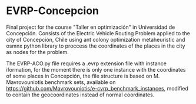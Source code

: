 # EVRP-Concepcion
Final project for the course "Taller en optimización" in Universidad de Concepción. Consists of the Electric Vehicle Routing Problem applied to the city of Concepción, Chile using ant colony optimization metaheuristic and osmnx python library to proccess the coordinates of the places in the city as nodes for the problem.

The EVRP-ACO.py file requires a .evrp extension file with instance iformation, for the moment there is only one instance with the coordinates of some places in Concepción, the file structure is based on M. Mavrovouniotis benchmark sets, available on https://github.com/Mavrovouniotis/e-cvrp_benchmark_instances, modified to contain the geocoordinates instead of normal coordinates.
